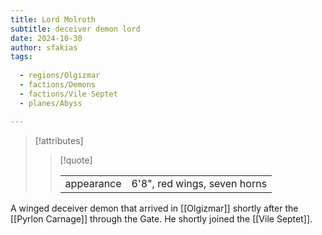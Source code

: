 ```yaml
---
title: Lord Molroth
subtitle: deceiver demon lord
date: 2024-10-30
author: sfakias
tags:
  
  - regions/Olgizmar
  - factions/Demons
  - factions/Vile Septet
  - planes/Abyss

---
```

> [!attributes]
> 
> > [!quote]
> >
> > | | |
> > | --- | --- |
> > | appearance | 6'8", red wings, seven horns |

A winged deceiver demon that arrived in [[Olgizmar]] shortly after the [[Pyrlon Carnage]] through the Gate. He shortly joined the [[Vile Septet]].